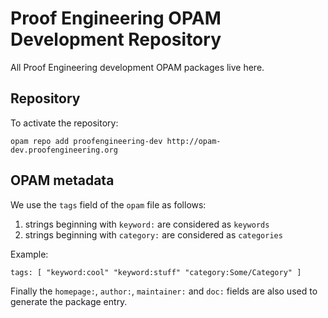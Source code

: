 # Proof Engineering OPAM Development Repository

All Proof Engineering development OPAM packages live here.

## Repository

To activate the repository:

    opam repo add proofengineering-dev http://opam-dev.proofengineering.org

## OPAM metadata

We use the `tags` field of the `opam` file as follows:

 1. strings beginning with `keyword:` are considered as `keywords`
 2. strings beginning with `category:` are considered as `categories`

Example:

    tags: [ "keyword:cool" "keyword:stuff" "category:Some/Category" ]

Finally the `homepage:`, `author:`, `maintainer:` and `doc:` fields are
also used to generate the package entry.
